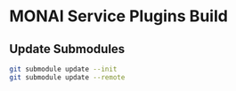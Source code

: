 # MONAI Service Plugins Build

## Update Submodules
```bash
git submodule update --init
git submodule update --remote
```
